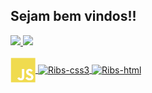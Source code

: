 ## Sejam bem vindos!!
<div>
  <a href="https://github.com/RibsDan">
  <img height="180em" src="https://github-readme-stats.vercel.app/api?username=RibsDan&show_icons=true&theme=dracula&include_all_commits=true&count_private=true"/>
  <img height="180em" src="https://github-readme-stats.vercel.app/api/top-langs/?username=RibsDan&layout=compact&langs_count=7&theme=dracula"/>
</div>

<div style = "display: inline_block"> <br>
  <img align="center" alt="Ribs-Js" height="40" width="40" src="https://raw.githubusercontent.com/devicons/devicon/master/icons/javascript/javascript-plain.svg">

<img align="center" alt="Ribs-css3" height="60" width="75" src="https://cdn.jsdelivr.net/gh/devicons/devicon/icons/css3/css3-original-wordmark.svg">

<img align="center" alt="Ribs-html" height="70" width="55" src="https://cdn.jsdelivr.net/gh/devicons/devicon/icons/html5/html5-original.svg">



</div>
